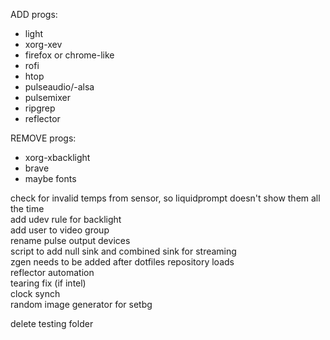 ADD progs:
- light 
- xorg-xev
- firefox or chrome-like
- rofi
- htop
- pulseaudio/-alsa
- pulsemixer
- ripgrep
- reflector

REMOVE progs:  
- xorg-xbacklight
- brave
- maybe fonts

check for invalid temps from sensor, so liquidprompt doesn't show them all the time  
add udev rule for backlight  
add user to video group  
rename pulse output devices  
script to add null sink and combined sink for streaming  
zgen needs to be added after dotfiles repository loads  
reflector automation  
tearing fix (if intel)   
clock synch  
random image generator for setbg


delete testing folder
